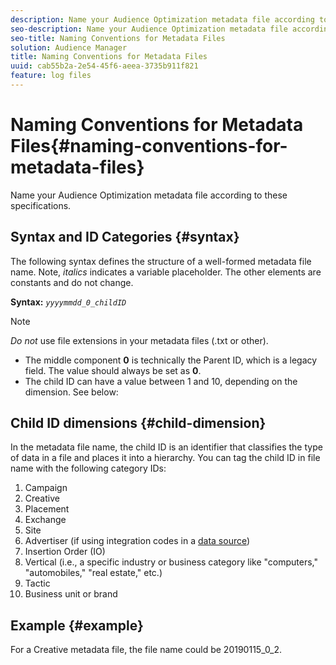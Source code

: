 ```yaml
---
description: Name your Audience Optimization metadata file according to these specifications.
seo-description: Name your Audience Optimization metadata file according to these specifications.
seo-title: Naming Conventions for Metadata Files
solution: Audience Manager
title: Naming Conventions for Metadata Files
uuid: cab55b2a-2e54-45f6-aeea-3735b911f821
feature: log files
---
```


# Naming Conventions for Metadata Files{#naming-conventions-for-metadata-files}

Name your Audience Optimization metadata file according to these specifications.

## Syntax and ID Categories {#syntax}

The following syntax defines the structure of a well-formed metadata file name. Note, *italics* indicates a variable placeholder. The other elements are constants and do not change.

**Syntax:** *`yyyymmdd_0_childID`*

>[!NOTE]
>
>*Do not* use file extensions in your metadata files (.txt or other).

<!--In the name syntax, you'll notice a parent ID variable. Don't confuse it with the parent ID used in the [metadata file contents](../../../reporting/audience-optimization-reports/metadata-files-intro/metadata-file-contents.md). These 2 variables seem similar, but they represent different things:-->

* The middle component **0** is technically the Parent ID, which is a legacy field. The value should always be set as **0**.
* The child ID can have a value between 1 and 10, depending on the dimension. See below:

## Child ID dimensions {#child-dimension}

In the metadata file name, the child ID is an identifier that classifies the type of data in a file and places it into a hierarchy. You can tag the child ID in file name with the following category IDs:

1. Campaign
1. Creative
1. Placement
1. Exchange
1. Site
1. Advertiser (if using integration codes in a [data source](../../../features/manage-datasources.md#details))
1. Insertion Order (IO)
1. Vertical (i.e., a specific industry or business category like "computers," "automobiles," "real estate," etc.)
1. Tactic
1. Business unit or brand

## Example {#example}

For a Creative metadata file, the file name could be 20190115_0_2.

<!--Let's take a look at how you would use these IDs in a metadata file name. As an example, say your data file consists of campaign creatives. In this case, the campaign is a parent object and the creatives are child objects because they belong to, or are contained by, the campaign. As a result, you'd choose the following IDs for the metadata file name:

* Parent ID: `1` 
* Child ID: `2`

Your metadata file name would look like this: `20150827_1_2`

Sometimes, you might have data that does not belong to a parent object. Whenever this is the case, select ID 0 for the parent ID. In this case, your file title would look like this: `20150827_0_2`. -->
